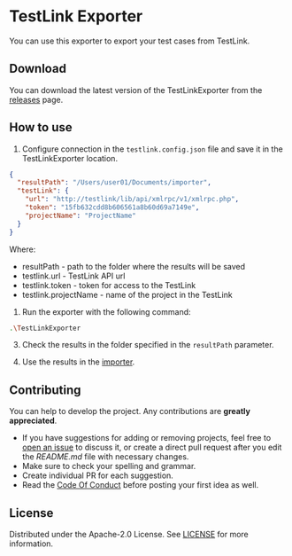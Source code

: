 # TestLink Exporter

You can use this exporter to export your test cases from TestLink.

## Download

You can download the latest version of the TestLinkExporter from the [releases](https://github.com/testit-tms/migrators/releases/latest) page.

## How to use

1. Configure connection in the `testlink.config.json` file and save it in the TestLinkExporter location.

```json
{
  "resultPath": "/Users/user01/Documents/importer",
  "testLink": {
    "url": "http://testlink/lib/api/xmlrpc/v1/xmlrpc.php",
    "token": "15fb632cdd8b606561a8b60d69a7149e",
    "projectName": "ProjectName"
  }
}
```

Where:

- resultPath - path to the folder where the results will be saved
- testlink.url - TestLink API url
- testlink.token - token for access to the TestLink
- testlink.projectName - name of the project in the TestLink

1. Run the exporter with the following command:

```bash
.\TestLinkExporter
```

3. Check the results in the folder specified in the `resultPath` parameter.

4. Use the results in the [importer](https://github.com/testit-tms/migrators/tree/main/Migrators/Importer/Readme.md).

## Contributing

You can help to develop the project. Any contributions are **greatly appreciated**.

- If you have suggestions for adding or removing projects, feel free
  to [open an issue](https://github.com/testit-tms/migrators/issues/new) to discuss it, or create a direct pull
  request after you edit the *README.md* file with necessary changes.
- Make sure to check your spelling and grammar.
- Create individual PR for each suggestion.
- Read the [Code Of Conduct](https://github.com/testit-tms/migrators/blob/main/CODE_OF_CONDUCT.md) before posting
  your first idea as well.

## License

Distributed under the Apache-2.0 License.
See [LICENSE](https://github.com/testit-tms/migrators/blob/main/LICENSE) for more information.
